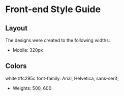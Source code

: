 # Front-end Style Guide

## Layout

The designs were created to the following widths:

- Mobile: 320px

## Colors

white
#fc295c
font-family: Arial, Helvetica, sans-serif;
- Weights: 500, 600
